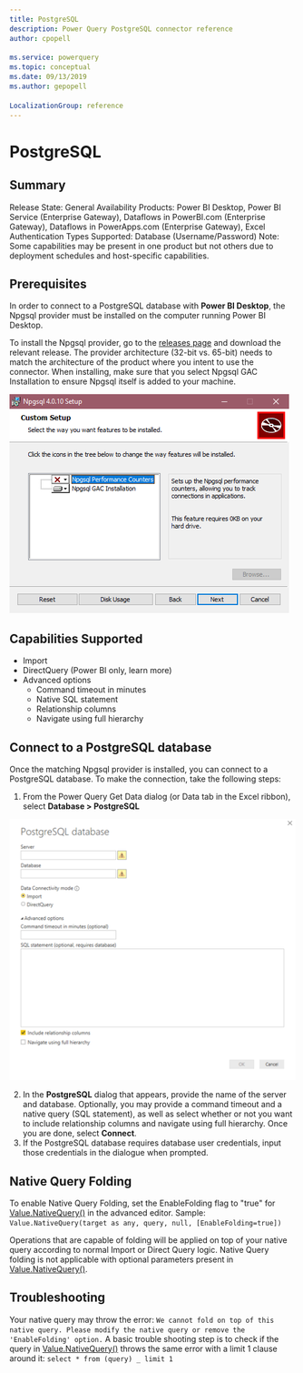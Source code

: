 ```yaml
---
title: PostgreSQL
description: Power Query PostgreSQL connector reference
author: cpopell

ms.service: powerquery
ms.topic: conceptual
ms.date: 09/13/2019
ms.author: gepopell

LocalizationGroup: reference
---
```


# PostgreSQL
 
## Summary
 
Release State: General Availability
Products: Power BI Desktop, Power BI Service (Enterprise Gateway), Dataflows in PowerBI.com (Enterprise Gateway), Dataflows in PowerApps.com (Enterprise Gateway), Excel
Authentication Types Supported: Database (Username/Password)
Note: Some capabilities may be present in one product but not others due to deployment schedules and host-specific capabilities.
 
## Prerequisites
In order to connect to a PostgreSQL database with  **Power BI Desktop**, the Npgsql provider must be installed on the computer running Power BI Desktop.
 
To install the Npgsql provider, go to the [releases page](https://github.com/npgsql/Npgsql/releases) and download the relevant release. The provider architecture (32-bit vs. 65-bit) needs to match the architecture of the product where you intent to use the connector. When installing, make sure that you select Npgsql GAC Installation to ensure Npgsql itself is added to your machine.
 
![Npgsql installer with GAC Installation selected](images/Postgres1.png)
 
## Capabilities Supported
* Import
* DirectQuery (Power BI only, learn more)
* Advanced options
    * Command timeout in minutes
    * Native SQL statement
    * Relationship columns
    * Navigate using full hierarchy
## Connect to a PostgreSQL database
Once the matching Npgsql provider is installed, you can connect to a PostgreSQL database. To make the connection, take the following steps:
 
1.  From the Power Query Get Data dialog (or Data tab in the Excel ribbon), select  **Database > PostgreSQL**
 
![PostgreSQL connection builder in Power BI](images/Postgres2.png)
 
2. In the  **PostgreSQL**  dialog that appears, provide the name of the server and database. Optionally, you may provide a command timeout and a native query (SQL statement), as well as select whether or not you want to include relationship columns and navigate using full hierarchy. Once you are done, select  **Connect**.
3. If the PostgreSQL database requires database user credentials, input those credentials in the dialogue when prompted.
## Native Query Folding
To enable Native Query Folding, set the EnableFolding flag to "true" for [Value.NativeQuery()](https://docs.microsoft.com/en-us/powerquery-m/value-nativequery) in the advanced editor.
Sample:
```Value.NativeQuery(target as any, query, null, [EnableFolding=true])```
 
Operations that are capable of folding will be applied on top of your native query according to normal Import or Direct Query logic. Native Query folding is not applicable with optional parameters present in [Value.NativeQuery()](https://docs.microsoft.com/en-us/powerquery-m/value-nativequery).
 
## Troubleshooting
Your native query may throw the error:
```We cannot fold on top of this native query. Please modify the native query or remove the 'EnableFolding' option.```
A basic trouble shooting step is to check if the query in [Value.NativeQuery()](https://docs.microsoft.com/en-us/powerquery-m/value-nativequery) throws the same error with a limit 1 clause around it:
```select * from (query) _ limit 1```
